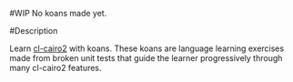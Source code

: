#WIP
No koans made yet.

#Description

Learn [cl-cairo2](https://github.com/rpav/cl-cairo2) with koans. These koans are language learning exercises made from broken unit tests that guide the learner progressively through many cl-cairo2 features. 

